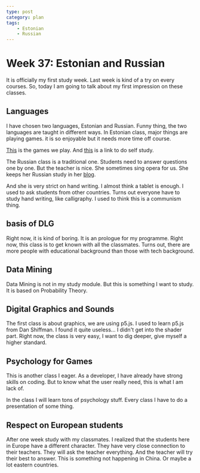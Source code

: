 ```yaml
---
type: post
category: plan
tags:
    - Estonian
    - Russian
---
```


# Week 37: Estonian and Russian

It is officially my first study week. Last week is kind of a try on every courses. So, today I am going to talk about my first impression on these classes.

## Languages

I have chosen two languages, Estonian and Russian. Funny thing, the two languages are taught in different ways. In Estonian class, major things are playing games. it is so enjoyable but it needs more time off course. 

[This](https://padlet.com/lea_nilson/eesti_keel_a1-30sjkdyufd7fagr3) is the games we play. And [this](https://www.keeleklikk.ee) is a link to do self study.

The Russian class is a traditional one. Students need to answer questions one by one. But the teacher is nice. She sometimes sing opera for us. She keeps her Russian study in her [blog](https://leenaraudla.blogspot.com/). 

And she is very strict on hand writing. I almost think a tablet is enough. I used to ask students from other countries. Turns out everyone have to study hand writing, like calligraphy. I used to think this is a communism thing.

## basis of DLG

Right now, it is kind of boring. It is an prologue for my programme. Right now, this class is to get known with all the classmates. Turns out, there are more people with educational background than those with tech background.

## Data Mining

Data Mining is not in my study module. But this is something I want to study. It is based on Probability Theory. 

## Digital Graphics and Sounds

The first class is about graphics, we are using p5.js. I used to learn p5.js from Dan Shiffman. I found it quite useless... I didn't get into the shader part. Right now, the class is very easy, I want to dig deeper, give myself a higher standard.

## Psychology for Games

This is another class I eager. As a developer, I have already have strong skills on coding. But to know what the user really need, this is what I am lack of.

In the class I will learn tons of psychology stuff. Every class I have to do a presentation of some thing. 

## Respect on European students

After one week study with my classmates. I realized that the students here in Europe have a different character. They have very close connection to their teachers. They will ask the teacher everything. And the teacher will try their best to answer. This is something not happening in China. Or maybe a lot eastern countries.